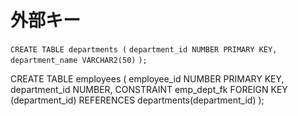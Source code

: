 # 外部キー

`CREATE TABLE departments (`
  `department_id NUMBER PRIMARY KEY,`
  `department_name VARCHAR2(50)`
`);`

CREATE TABLE employees (
  employee_id NUMBER PRIMARY KEY,
  department_id NUMBER,
  CONSTRAINT emp_dept_fk FOREIGN KEY (department_id)
    REFERENCES departments(department_id)
);
